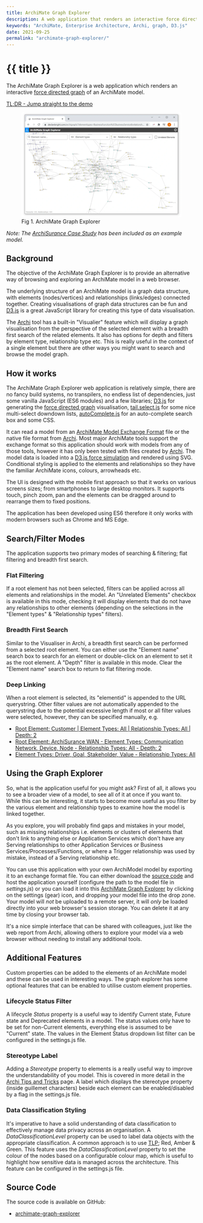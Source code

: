 ```yaml
---
title: ArchiMate Graph Explorer
description: A web application that renders an interactive force directed graph of an ArchiMate model.
keywords: "ArchiMate, Enterprise Architecture, Archi, graph, D3.js"
date: 2021-09-25
permalink: "archimate-graph-explorer/"
---
```


# {{ title }}

<p>The ArchiMate Graph Explorer is a web application which renders an interactive <a href="https://en.wikipedia.org/wiki/Force-directed_graph_drawing">force directed graph</a> of an ArchiMate model.</p>

<a href="/app/archigraph/" class="action-button-primary">TL;DR - Jump straight to the demo</a>

<figure>
    <img src="/content-software/images/archimate-graph-explorer.webp" alt="ArchiMate Graph Explorer" />
    <figcaption>Fig 1. ArchiMate Graph Explorer</figcaption>
</figure>
<p><i>Note: The <a href="https://github.com/archimate-models/archisurance">ArchiSurance Case Study</a> has been included as an example model.</i></p>

<div id="toc" class="table-of-contents"></div>

<h2>Background</h2>
<p>
    The objective of the ArchiMate Graph Explorer is to provide an alternative way of browsing and exploring an ArchiMate model in a web browser. 
</p>
<p>
    The underlying structure of an ArchiMate model is a graph data structure, with elements (nodes/vertices) and relationships (links/edges) connected together. Creating visualisations of graph data structures can be fun and <a href="https://d3js.org/">D3.js</a> is a great JavaScript library for creating this type of data visualisation.
</p>			
<p>
    The <a href="https://www.archimatetool.com/">Archi</a> tool has a built-in "Visualier" feature which will display a graph visualisation from the perspective of the selected element with a breadth first search of the related elements. It also has options for depth and filters by element type, relationship type etc. This is really useful in the context of a single element but there are other ways you might want to search and browse the model graph.
</p>

<h2>How it works</h2>
<p>
    The ArchiMate Graph Explorer web application is relatively simple, there are no fancy build systems, no transpilers, no endless list of dependencies, just some vanilla JavaScript (ES6 modules) and a few libraries; <a href="https://d3js.org/">D3.js</a> for generating the <a href="https://github.com/d3/d3-force">force directed graph</a> visualisation, <a href="https://github.com/wolffe/tail.select.js">tail.select.js</a> for some nice multi-select downdown lists, <a href="https://tarekraafat.github.io/autoComplete.js/#/">autoComplete.js</a> for an auto-complete search box and some CSS. 
</p>
<p>
    It can read a model from an <a href="https://www.opengroup.org/open-group-archimate-model-exchange-file-format">ArchiMate Model Exchange Format</a> file or the native file format from <a href="https://www.archimatetool.com/">Archi</a>. Most major ArchiMate tools support the exchange format so this application should work with models from any of those tools, however it has only been tested with files created by <a href="https://www.archimatetool.com/">Archi</a>. The model data is loaded into a <a href="https://github.com/d3/d3-force">D3.js force simulation</a> and rendered using SVG. Conditional styling is applied to the elements and relationships so they have the familiar ArchiMate icons, colours, arrowheads etc.
</p>
<p>
    The UI is designed with the mobile first approach so that it works on various screens sizes; from smartphones to large desktop monitors. It supports touch, pinch zoom, pan and the elements can be dragged around to rearrange them to fixed positions.
</p>
<p>
    The application has been developed using ES6 therefore it only works with modern browsers such as Chrome and MS Edge.
</p>
<!--<details>
    <summary>Here is an outline of the data structure:</summary>			
</details>-->

<h2>Search/Filter Modes</h2>
<p>The application supports two primary modes of searching &amp; filtering; flat filtering and breadth first search.</p>
<h3>Flat Filtering</h3>
<p>
    If a root element has not been selected, filters can be applied across all elements and relationships in the model. An "Unrelated Elements" checkbox is available in this mode, checking it will display elements that do not have any relationships to other elements (depending on the selections in the "Element types" &amp; "Relationship types" filters).
</p>
<h3>Breadth First Search</h3>
<p>
    Similar to the Visualiser in Archi, a breadth first search can be performed from a selected root element. You can either use the "Element name" search box to search for an element or double-click on an element to set it as the root element. A "Depth" filter is available in this mode. Clear the "Element name" search box to return to flat filtering mode.
</p>

<h3>Deep Linking</h3>
<p>
    When a root element is selected, its "elementid" is appended to the URL querystring. Other filter values are not automatically appended to the querystring due to the potential excessive length if most or all filter values were selected, however, they can be specified manually, e.g.
</p>
<ul>
    <li><a href="/app/archigraph/?elementid=id-46613&elementtypes=All&relationshiptypes=All&depth=2">Root Element: Customer | Element Types: All | Relationship Types: All | Depth: 2</a></li>
    <li><a href="/app/archigraph/?elementid=id-47098&elementtypes=CommunicationNetwork,Device,Node&relationshiptypes=All&depth=2">Root Element: ArchiSurance WAN - Element Types: Communication Network, Device, Node - Relationship Types: All - Depth: 2</a></li>
    <li><a href="/app/archigraph/?elementtypes=Driver,Goal,Stakeholder,Value&relationshiptypes=All&unrelatedelements=false">Element Types: Driver, Goal, Stakeholder, Value - Relationship Types: All</a></li>
</ul>

<h2>Using the Graph Explorer</h2>
<p>
    So, what is the application useful for you might ask? First of all, it allows you to see a broader view of a model, to see all of it at once if you want to. While this can be interesting, it starts to become more useful as you filter by the various element and relationship types to examine how the model is linked together. 
</p>
<p>
    As you explore, you will probably find gaps and mistakes in your model, such as missing relationships i.e. elements or clusters of elements that don't link to anything else or Application Services which don't have any Serving relationships to other Application Services or Business Services/Processes/Functions, or where a Trigger relationship was used by mistake, instead of a Serving relationship etc.
</p>
<p>
    You can use this application with your own ArchiModel model by exporting it to an exchange format file. You can either download the <a href="https://github.com/dclnbrght/archimate-graph-explorer">source code</a> and host the application yourself (configure the path to the model file in <i>settings.js</i>) or you can load it into this <a href="/app/archigraph/" target="_blank">ArchiMate Graph Explorer</a> by clicking on the settings (gear) icon, and dropping your model file into the drop zone. Your model will <em>not</em> be uploaded to a remote server, it will <em>only</em> be loaded directly into your web browser's session storage. You can delete it at any time by closing your browser tab.				
</p>
<p>
    It's a nice simple interface that can be shared with colleagues, just like the web report from Archi, allowing others to explore your model via a web browser without needing to install any additional tools.
</p>

<h2>Additional Features</h2>
<p>
    Custom properties can be added to the elements of an ArchiMate model and these can be used in interesting ways. The graph explorer has some optional features that can be enabled to utilise custom element properties.  
</p>

<h3>Lifecycle Status Filter</h3>
<p>
    A lifecycle <em>Status</em> property is a useful way to identify Current state, Future state and Deprecated elements in a model. The status values only have to be set for non-Current elements, everything else is assumed to be "Current" state. The values in the Element Status dropdown list filter can be configured in the settings.js file.
</p>

<h3>Stereotype Label</h3>
<p>
    Adding a <em>Stereotype</em> property to elements is a really useful way to improve the understandability of you model. This is covered in more detail in the <a href="/archimate-archi-tips-and-tricks/">Archi Tips and Tricks</a> page. A label which displays the stereotype property (inside guillemet characters) beside each element can be enabled/disabled by a flag in the settings.js file.
</p>

<h3>Data Classification Styling</h3>
<p>
    It's imperative to have a solid understanding of data classification to effectively manage data privacy across an organisation. A <em>DataClassificationLevel</em> property can be used to label data objects with the appropriate classification. A common approach is to use <a href="https://en.wikipedia.org/wiki/Traffic_Light_Protocol">TLP</a>; Red, Amber & Green. This feature uses the <em>DataClassificationLevel</em> property to set the colour of the nodes based on a configurable colour map, which is useful to  highlight how sensitive data is managed across the architecture. This feature can be configured in the settings.js file.
</p>

<h2>Source Code</h2>
<p>The source code is available on GitHub:</p>
<ul>
    <li><a href="https://github.com/dclnbrght/archimate-graph-explorer">archimate-graph-explorer</a></li>
</ul>

<div id="comments" class="comments"></div>